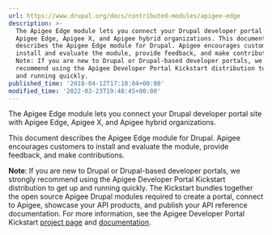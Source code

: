 ```yaml
---
url: https://www.drupal.org/docs/contributed-modules/apigee-edge
description: >-
  The Apigee Edge module lets you connect your Drupal developer portal site with
  Apigee Edge, Apigee X, and Apigee hybrid organizations. This document
  describes the Apigee Edge module for Drupal. Apigee encourages customers to
  install and evaluate the module, provide feedback, and make contributions.
  Note: If you are new to Drupal or Drupal-based developer portals, we strongly
  recommend using the Apigee Developer Portal Kickstart distribution to get up
  and running quickly.
published_time: '2018-04-12T17:10:04+00:00'
modified_time: '2022-03-23T19:48:45+00:00'
---
```

The Apigee Edge module lets you connect your Drupal developer portal site with Apigee Edge, Apigee X, and Apigee hybrid organizations.

This document describes the Apigee Edge module for Drupal. Apigee encourages customers to install and evaluate the module, provide feedback, and make contributions.

**Note**: If you are new to Drupal or Drupal-based developer portals, we strongly recommend using the Apigee Developer Portal Kickstart distribution to get up and running quickly. The Kickstart bundles together the open source Apigee Drupal modules required to create a portal, connect to Apigee, showcase your API products, and publish your API reference documentation. For more information, see the Apigee Developer Portal Kickstart [project page](https://www.drupal.org/project/apigee%5Fdevportal%5Fkickstart) and [documentation](https://www.drupal.org/docs/8/modules/apigee-developer-portal-kickstart).